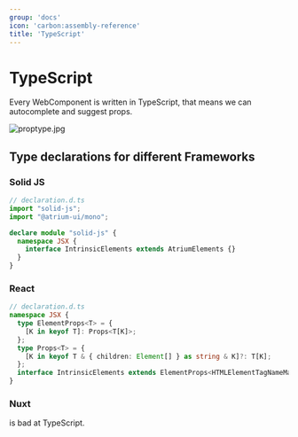 ```yaml
---
group: 'docs'
icon: 'carbon:assembly-reference'
title: 'TypeScript'
---
```


# TypeScript

Every WebComponent is written in TypeScript, that means we can autocomplete and suggest props.

![proptype.jpg](./images/proptype.jpg)

## Type declarations for different Frameworks

### Solid JS
```typescript
// declaration.d.ts
import "solid-js";
import "@atrium-ui/mono";

declare module "solid-js" {
  namespace JSX {
    interface IntrinsicElements extends AtriumElements {}
  }
}
```

### React
```typescript
// declaration.d.ts
namespace JSX {
  type ElementProps<T> = {
    [K in keyof T]: Props<T[K]>;
  };
  type Props<T> = {
    [K in keyof T & { children: Element[] } as string & K]?: T[K];
  };
  interface IntrinsicElements extends ElementProps<HTMLElementTagNameMap> {}
}
```

### Nuxt
is bad at TypeScript.
